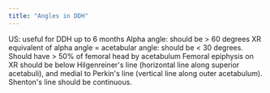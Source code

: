 ```yaml
---
title: "Angles in DDH"
---
```

US: useful for DDH up to 6 months
Alpha angle: should be &gt; 60 degrees
XR equivalent of alpha angle = acetabular angle: should be &lt; 30 degrees.
Should have &gt; 50% of femoral head by acetabulum
Femoral epiphysis on XR should be below Hilgenreiner's line (horizontal line along superior acetabuli), and medial to Perkin's line (vertical line along outer acetabulum).
Shenton's line should be continuous.


